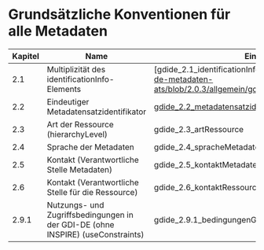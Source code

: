 # Grundsätzliche Konventionen für alle Metadaten

| Kapitel | Name | Einzeltest |
| --- | --- | --- |
| 2.1	| Multiplizität des identificationInfo-Elements | [gdide_2.1_identificationInfo(https://github.com/alitka/gdi-de-metadaten-ats/blob/2.0.3/allgemein/gdide_2.1_identificationInfo.md) |
| 2.2	| Eindeutiger Metadatensatzidentifikator | [gdide_2.2_metadatensatzidentifikator](https://github.com/alitka/gdi-de-metadaten-ats/blob/2.0.3/allgemein/gdide_2.2_metadatensatzidentifikator.md) |
| 2.3	| Art der Ressource (hierarchyLevel) | gdide_2.3_artRessource |
| 2.4	| Sprache der Metadaten | gdide_2.4_spracheMetadaten |
| 2.5	| Kontakt (Verantwortliche Stelle Metadaten) | gdide_2.5_kontaktMetadaten |
| 2.6	| Kontakt (Verantwortliche Stelle für die Ressource) | gdide_2.6_kontaktRessource |
| 2.9.1 |	Nutzungs- und Zugriffsbedingungen in der GDI-DE (ohne INSPIRE) (useConstraints) | gdide_2.9.1_bedingungenGDIde |
